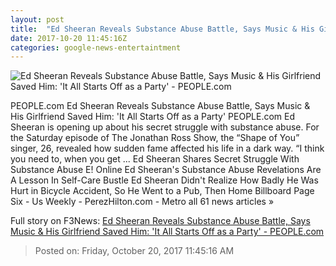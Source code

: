 ```yaml
---
layout: post
title:  "Ed Sheeran Reveals Substance Abuse Battle, Says Music & His Girlfriend Saved Him: 'It All Starts Off as a Party' - PEOPLE.com"
date: 2017-10-20 11:45:16Z
categories: google-news-entertaintment
---
```


![Ed Sheeran Reveals Substance Abuse Battle, Says Music & His Girlfriend Saved Him: 'It All Starts Off as a Party' - PEOPLE.com](http://peopledotcom.files.wordpress.com/2017/04/022417-ed-sheeran-lead_1.jpg?crop=0px%2C142px%2C1710px%2C898px&resize=1200%2C630)

PEOPLE.com Ed Sheeran Reveals Substance Abuse Battle, Says Music & His Girlfriend Saved Him: 'It All Starts Off as a Party' PEOPLE.com Ed Sheeran is opening up about his secret struggle with substance abuse. For the Saturday episode of The Jonathan Ross Show, the “Shape of You” singer, 26, revealed how sudden fame affected his life in a dark way. “I think you need to, when you get ... Ed Sheeran Shares Secret Struggle With Substance Abuse E! Online Ed Sheeran's Substance Abuse Revelations Are A Lesson In Self-Care Bustle Ed Sheeran Didn't Realize How Badly He Was Hurt in Bicycle Accident, So He Went to a Pub, Then Home Billboard Page Six - Us Weekly - PerezHilton.com - Metro all 61 news articles »


Full story on F3News: [Ed Sheeran Reveals Substance Abuse Battle, Says Music & His Girlfriend Saved Him: 'It All Starts Off as a Party' - PEOPLE.com](http://www.f3nws.com/n/fSWDPH)

> Posted on: Friday, October 20, 2017 11:45:16 AM
